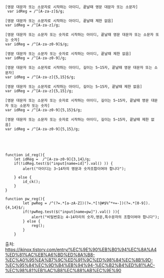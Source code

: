 ```
[영문 대문자 또는 소문자로 시작하는 아이디, 끝날때 영문 대문자 또는 소문자]
 var idReg = /^[A-za-z]$/g;
 
[영문 대문자 또는 소문자로 시작하는 아이디, 끝날때 제한 없음]
var idReg = /^[A-za-z]/g;
 
[영문 대문자 또는 소문자 또는 숫자로 시작하는 아이디, 끝날때 영문 대문자 또는 소문자 또는 숫자]
var idReg = /^[A-za-z0-9]$/g;
 
[영문 대문자 또는 소문자 또는 숫자로 시작하는 아이디, 끝날때 제한 없음]
var idReg = /^[A-za-z0-9]/g;
 
[영문 대문자 또는 소문자로 시작하는 아이디, 길이는 5~15자, 끝날때 영문 대문자 또는 소문자]
var idReg = /^[A-za-z]{5,15}$/g;
 
[영문 대문자 또는 소문자로 시작하는 아이디, 길이는 5~15자, 끝날때 제한 없음]
var idReg = /^[A-za-z]{5,15}/g;
 
[영문 대문자 또는 소문자 또는 숫자로 시작하는 아이디, 길이는 5~15자, 끝날때 영문 대문자 또는 소문자 또는 숫자]
var idReg = /^[A-za-z0-9]{5,15}$/g;
 
[영문 대문자 또는 소문자 또는 숫자로 시작하는 아이디, 길이는 5~15자, 끝날때 제한 없음]
var idReg = /^[A-za-z0-9]{5,15}/g;





function id_reg(){
	let idReg =  /^[A-za-z0-9]{3,14}/g;
	if(!idReg.test($("input[name=id]").val() )) {
		alert("아이디는 3~14자의 영문과 숫자조합이여야 합니다");
		
	} else {
		id_ck();
	}
}

function pw_reg(){
		let pwReg = /^(?=.*[a-zA-Z])(?=.*[!@#$%^*+=-])(?=.*[0-9]).{4,14}$/;
		if(!pwReg.test($("input[name=pw]").val() )){
			alert("비밀번호는 4~14자리의 숫자,영문,특수문자의 조합이여야 합니다");
		} else {
			reg();
		}
	}	

```

출처: <https://ikinox.tistory.com/entry/%EC%9E%90%EB%B0%94%EC%8A%A4%ED%81%AC%EB%A6%BD%ED%8A%B8-%EC%A0%95%EA%B7%9C%ED%91%9C%ED%98%84%EC%8B%9D-%EC%95%84%EC%9D%B4%EB%94%94-%EC%B2%B4%ED%81%AC-%EC%98%81%EB%AC%B8%EC%88%AB%EC%9E%90> 
